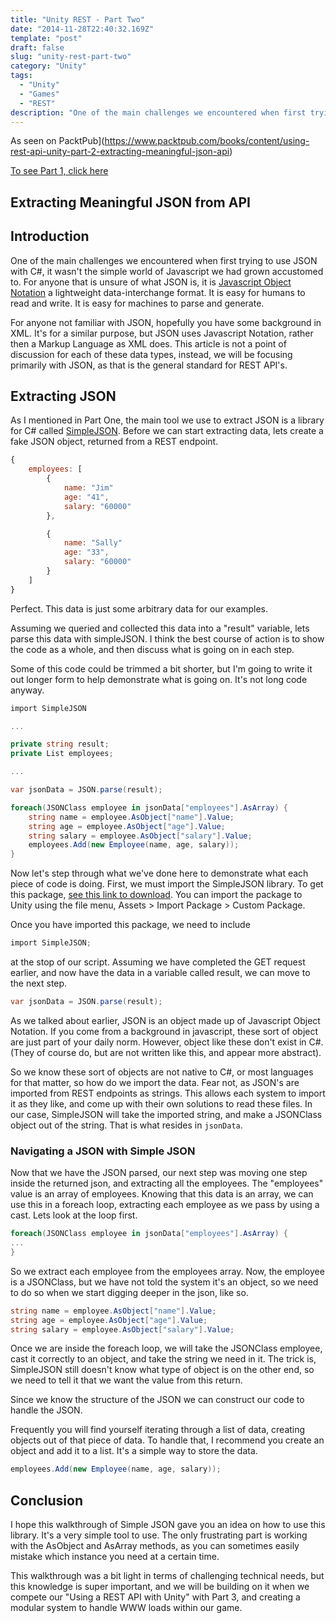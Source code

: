 ```yaml
---
title: "Unity REST - Part Two"
date: "2014-11-28T22:40:32.169Z"
template: "post"
draft: false
slug: "unity-rest-part-two"
category: "Unity"
tags:
  - "Unity"
  - "Games"
  - "REST"
description: "One of the main challenges we encountered when first trying to use JSON with C#, it wasn't the simple world of Javascript we had grown accustomed to."
---
```


As seen on PacktPub](https://www.packtpub.com/books/content/using-rest-api-unity-part-2-extracting-meaningful-json-api)

[To see Part 1, click here](dennyscott.io/unity-rest-part-one)

## Extracting Meaningful JSON from API

## Introduction

One of the main challenges we encountered when first trying to use JSON with C#, it wasn't the simple world of Javascript we had grown accustomed to. For anyone that is unsure of what JSON is, it is [Javascript Object Notation](http://json.org/) a lightweight data-interchange format. It is easy for humans to read and write. It is easy for machines to parse and generate.

For anyone not familiar with JSON, hopefully you have some background in XML. It's for a similar purpose, but JSON uses Javascript Notation, rather then a Markup Language as XML does. This article is not a point of discussion for each of these data types, instead, we will be focusing primarily with JSON, as that is the general standard for REST API's.

## Extracting JSON

As I mentioned in Part One, the main tool we use to extract JSON is a library for C# called [SimpleJSON](http://wiki.unity3d.com/index.php/SimpleJSON). Before we can start extracting data, lets create a fake JSON object, returned from a REST endpoint.

```js
{
    employees: [
        {
            name: "Jim"
            age: "41",
            salary: "60000"
        },

        {
            name: "Sally"
            age: "33",
            salary: "60000"
        }
    ]
}
```

Perfect. This data is just some arbitrary data for our examples.

Assuming we queried and collected this data into a "result" variable, lets parse this data with simpleJSON. I think the best course of action is to show the code as a whole, and then discuss what is going on in each step.

Some of this code could be trimmed a bit shorter, but I'm going to write it out longer form to help demonstrate what is going on. It's not long code anyway.

```csharp
import SimpleJSON

...

private string result;
private List employees;

...

var jsonData = JSON.parse(result);

foreach(JSONClass employee in jsonData["employees"].AsArray) {
    string name = employee.AsObject["name"].Value;
    string age = employee.AsObject["age"].Value;
    string salary = employee.AsObject["salary"].Value;
    employees.Add(new Employee(name, age, salary));
}
```

Now let's step through what we've done here to demonstrate what each piece of code is doing. First, we must import the SimpleJSON library. To get this package, [see this link to download](http://wiki.unity3d.com/index.php/SimpleJSON). You can import the package to Unity using the file menu, Assets > Import Package > Custom Package.

Once you have imported this package, we need to include

```csharp
import SimpleJSON;
```

at the stop of our script. Assuming we have completed the GET request earlier, and now have the data in a variable called result, we can move to the next step.

```csharp
var jsonData = JSON.parse(result);
```

As we talked about earlier, JSON is an object made up of Javascript Object Notation. If you come from a background in javascript, these sort of object are just part of your daily norm. However, object like these don't exist in C#. (They of course do, but are not written like this, and appear more abstract).

So we know these sort of objects are not native to C#, or most languages for that matter, so how do we import the data. Fear not, as JSON's are imported from REST endpoints as strings. This allows each system to import it as they like, and come up with their own solutions to read these files. In our case, SimpleJSON will take the imported string, and make a JSONClass object out of the string. That is what resides in `jsonData`.

### Navigating a JSON with Simple JSON

Now that we have the JSON parsed, our next step was moving one step inside the returned json, and extracting all the employees. The "employees" value is an array of employees. Knowing that this data is an array, we can use this in a foreach loop, extracting each employee as we pass by using a cast. Lets look at the loop first.

```csharp
foreach(JSONClass employee in jsonData["employees"].AsArray) {
...
}
```

So we extract each employee from the employees array. Now, the employee is a JSONClass, but we have not told the system it's an object, so we need to do so when we start digging deeper in the json, like so.

```csharp
string name = employee.AsObject["name"].Value;
string age = employee.AsObject["age"].Value;
string salary = employee.AsObject["salary"].Value;
```

Once we are inside the foreach loop, we will take the JSONClass employee, cast it correctly to an object, and take the string we need in it. The trick is, SimpleJSON still doesn't know what type of object is on the other end, so we need to tell it that we want the value from this return.

Since we know the structure of the JSON we can construct our code to handle the JSON.

Frequently you will find yourself iterating through a list of data, creating objects out of that piece of data. To handle that, I recommend you create an object and add it to a list. It's a simple way to store the data.

```csharp
employees.Add(new Employee(name, age, salary));
```

## Conclusion

I hope this walkthrough of Simple JSON gave you an idea on how to use this library. It's a very simple tool to use. The only frustrating part is working with the AsObject and AsArray methods, as you can sometimes easily mistake which instance you need at a certain time.

This walkthrough was a bit light in terms of challenging technical needs, but this knowledge is super important, and we will be building on it when we compete our "Using a REST API with Unity" with Part 3, and creating a modular system to handle WWW loads within our game.
